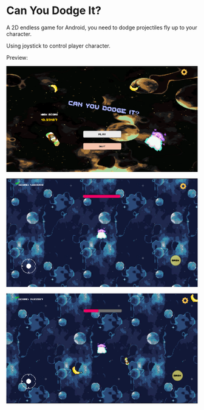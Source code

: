 # Can You Dodge It?

A 2D endless game for Android, you need to dodge projectiles fly up to your character.

Using joystick to control player character.

Preview:

![](https://github.com/pnxuantruong/Games/blob/main/CYDI/Image/menu.png)

![](https://github.com/pnxuantruong/Games/blob/main/CYDI/Image/gameplay.png)

![](https://github.com/pnxuantruong/Games/blob/main/CYDI/Image/gameplay2.png)
